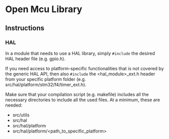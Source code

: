 # Open Mcu Library

## Instructions
### HAL
In a module that needs to use a HAL library, simply `#include` the desired HAL header file (e.g. gpio.h). 

If you need access to platform-specific functionalities that is not covered by the generic HAL API, then also `#include` the <hal_module>_ext.h header from your specific platform folder (e.g. src/hal/platform/stm32/f4/timer_ext.h).

Make sure that your compilation script (e.g. makefile) includes all the necessary directories to include all the used files. At a minimum, these are needed:
* src/utils
* src/hal
* src/hal/platform
* src/hal/platform/<path_to_specific_platform>